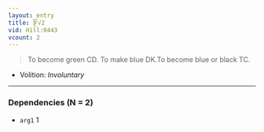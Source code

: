 ```yaml
---
layout: entry
title: སྔོ་√2
vid: Hill:0443
vcount: 2
---
```

> To become green CD\. To make blue DK\.To become blue or black TC\.

* Volition: _Involuntary_

---

### Dependencies (N = 2)
* `arg1` 1
